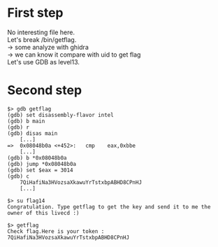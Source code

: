 # First step

No interesting file here.  
Let's break /bin/getflag.  
    -> some analyze with ghidra  
        -> we can know it compare with uid to get flag  
Let's use GDB as level13.  

# Second step

```shell
$> gdb getflag
(gdb) set disassembly-flavor intel
(gdb) b main
(gdb) r
(gdb) disas main
    [...]
=>  0x08048b0a <+452>:   cmp    eax,0xbbe
    [...]
(gdb) b *0x08048b0a
(gdb) jump *0x08048b0a
(gdb) set $eax = 3014
(gdb) c
    7QiHafiNa3HVozsaXkawuYrTstxbpABHD8CPnHJ
    [...]

$> su flag14
Congratulation. Type getflag to get the key and send it to me the owner of this livecd :)

$> getflag
Check flag.Here is your token : 7QiHafiNa3HVozsaXkawuYrTstxbpABHD8CPnHJ
```